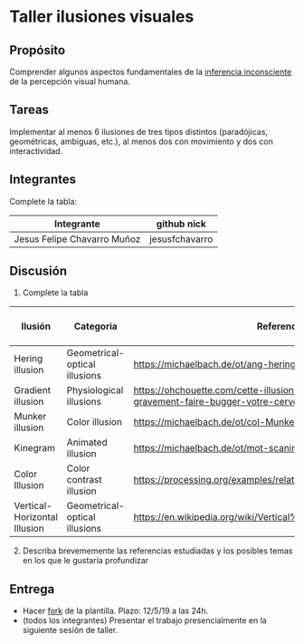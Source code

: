 # Taller ilusiones visuales

## Propósito

Comprender algunos aspectos fundamentales de la [inferencia inconsciente](https://github.com/VisualComputing/Cognitive) de la percepción visual humana.

## Tareas

Implementar al menos 6 ilusiones de tres tipos distintos (paradójicas, geométricas, ambiguas, etc.), al menos dos con movimiento y dos con interactividad.

## Integrantes

Complete la tabla:

| Integrante | github nick |
|------------|-------------|
| Jesus Felipe Chavarro Muñoz | jesusfchavarro |

## Discusión

1. Complete la tabla

| Ilusión | Categoria | Referencia | Tipo de interactividad (si aplica) | URL código base (si aplica) |
|---------|-----------|------------|------------------------------------|-----------------------------|
| Hering illusion   | Geometrical-optical illusions | https://michaelbach.de/ot/ang-hering/index.html      						 | Mouse click |                                    |
| Gradient illusion | Physiological illusions       | https://ohchouette.com/cette-illusion-doptique-en-degrade-peut-gravement-faire-bugger-votre-cerveau/ | Mouse drag                                       |                                
| Munker illusion   | Color illusion 		    | https://michaelbach.de/ot/col-Munker/index.html     						 | Mouse move  |                                    |                             
| Kinegram          | Animated illusion             | https://michaelbach.de/ot/mot-scanimation/index.html						 | Mouse move  |                                    |                             
| Color Illusion    | Color contrast illusion       | https://processing.org/examples/relativity.html							 | Mouse wheel | https://processing.org/examples/relativity.html |
| Vertical-Horizontal Illusion | Geometrical-optical illusions | https://en.wikipedia.org/wiki/Vertical%E2%80%93horizontal_illusion | Mouse move |                             |

2. Describa brevememente las referencias estudiadas y los posibles temas en los que le gustaría profundizar

## Entrega

* Hacer [fork](https://help.github.com/articles/fork-a-repo/) de la plantilla. Plazo: 12/5/19 a las 24h.
* (todos los integrantes) Presentar el trabajo presencialmente en la siguiente sesión de taller.
